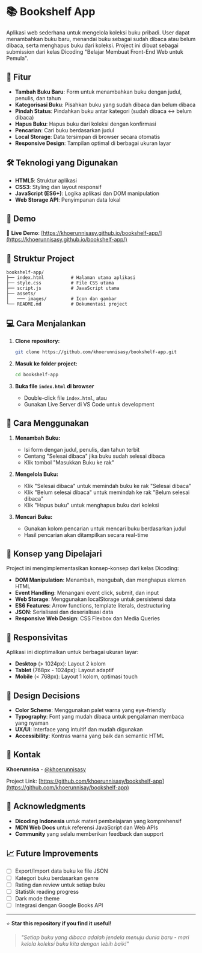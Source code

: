 # 📚 Bookshelf App

Aplikasi web sederhana untuk mengelola koleksi buku pribadi. User dapat menambahkan buku baru, menandai buku sebagai sudah dibaca atau belum dibaca, serta menghapus buku dari koleksi. Project ini dibuat sebagai submission dari kelas Dicoding "Belajar Membuat Front-End Web untuk Pemula".

## 🌟 Fitur

- **Tambah Buku Baru**: Form untuk menambahkan buku dengan judul, penulis, dan tahun
- **Kategorisasi Buku**: Pisahkan buku yang sudah dibaca dan belum dibaca
- **Pindah Status**: Pindahkan buku antar kategori (sudah dibaca ↔ belum dibaca)
- **Hapus Buku**: Hapus buku dari koleksi dengan konfirmasi
- **Pencarian**: Cari buku berdasarkan judul
- **Local Storage**: Data tersimpan di browser secara otomatis
- **Responsive Design**: Tampilan optimal di berbagai ukuran layar

## 🛠️ Teknologi yang Digunakan

- **HTML5**: Struktur aplikasi
- **CSS3**: Styling dan layout responsif
- **JavaScript (ES6+)**: Logika aplikasi dan DOM manipulation
- **Web Storage API**: Penyimpanan data lokal

## 🚀 Demo

🔗 **Live Demo**: [https://khoerunnisasy.github.io/bookshelf-app/](https://khoerunnisasy.github.io/bookshelf-app/)

## 📁 Struktur Project

```
bookshelf-app/
├── index.html          # Halaman utama aplikasi
├── style.css           # File CSS utama
├── script.js           # JavaScript utama
├── assets/
│   ─── images/         # Icon dan gambar
└── README.md           # Dokumentasi project
```

## 💻 Cara Menjalankan

1. **Clone repository:**
   ```bash
   git clone https://github.com/khoerunnisasy/bookshelf-app.git
   ```

2. **Masuk ke folder project:**
   ```bash
   cd bookshelf-app
   ```

3. **Buka file `index.html` di browser**
   - Double-click file `index.html`, atau
   - Gunakan Live Server di VS Code untuk development

## 📖 Cara Menggunakan

1. **Menambah Buku:**
   - Isi form dengan judul, penulis, dan tahun terbit
   - Centang "Selesai dibaca" jika buku sudah selesai dibaca
   - Klik tombol "Masukkan Buku ke rak"

2. **Mengelola Buku:**
   - Klik "Selesai dibaca" untuk memindah buku ke rak "Selesai dibaca"
   - Klik "Belum selesai dibaca" untuk memindah ke rak "Belum selesai dibaca"
   - Klik "Hapus buku" untuk menghapus buku dari koleksi

3. **Mencari Buku:**
   - Gunakan kolom pencarian untuk mencari buku berdasarkan judul
   - Hasil pencarian akan ditampilkan secara real-time

## 🎯 Konsep yang Dipelajari

Project ini mengimplementasikan konsep-konsep dari kelas Dicoding:
- **DOM Manipulation**: Menambah, mengubah, dan menghapus elemen HTML
- **Event Handling**: Menangani event click, submit, dan input
- **Web Storage**: Menggunakan localStorage untuk persistensi data
- **ES6 Features**: Arrow functions, template literals, destructuring
- **JSON**: Serialisasi dan deserialisasi data
- **Responsive Web Design**: CSS Flexbox dan Media Queries

## 📱 Responsivitas

Aplikasi ini dioptimalkan untuk berbagai ukuran layar:
- **Desktop** (> 1024px): Layout 2 kolom
- **Tablet** (768px - 1024px): Layout adaptif
- **Mobile** (< 768px): Layout 1 kolom, optimasi touch

## 🎨 Design Decisions

- **Color Scheme**: Menggunakan palet warna yang eye-friendly
- **Typography**: Font yang mudah dibaca untuk pengalaman membaca yang nyaman
- **UX/UI**: Interface yang intuitif dan mudah digunakan
- **Accessibility**: Kontras warna yang baik dan semantic HTML

## 📧 Kontak

**Khoerunnisa** - [@khoerunnisasy](https://github.com/khoerunnisasy)

Project Link: [https://github.com/khoerunnisasy/bookshelf-app](https://github.com/khoerunnisay/bookshelf-app)

## 🙏 Acknowledgments

- **Dicoding Indonesia** untuk materi pembelajaran yang komprehensif
- **MDN Web Docs** untuk referensi JavaScript dan Web APIs
- **Community** yang selalu memberikan feedback dan support

## 📈 Future Improvements

- [ ] Export/Import data buku ke file JSON
- [ ] Kategori buku berdasarkan genre
- [ ] Rating dan review untuk setiap buku
- [ ] Statistik reading progress
- [ ] Dark mode theme
- [ ] Integrasi dengan Google Books API

---

⭐ **Star this repository if you find it useful!**

> *"Setiap buku yang dibaca adalah jendela menuju dunia baru - mari kelola koleksi buku kita dengan lebih baik!"*
